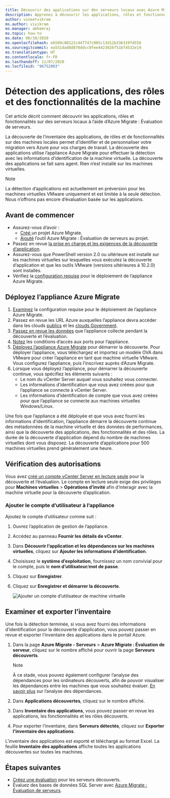```yaml
---
title: Découvrir des applications sur des serveurs locaux avec Azure Migrate
description: Apprenez à découvrir les applications, rôles et fonctionnalités sur des serveurs locaux à l’aide d’Azure Migrate Server Assessment.
author: vineetvikram
ms.author: vivikram
ms.manager: abhemraj
ms.topic: how-to
ms.date: 06/10/2020
ms.openlocfilehash: eb589c08122cd47747c005c13d12b336319fd558
ms.sourcegitcommit: ea551dad8d870ddcc0fee4423026f51bf4532e19
ms.translationtype: HT
ms.contentlocale: fr-FR
ms.lasthandoff: 12/07/2020
ms.locfileid: "96752003"
---
```

# <a name="discover-machine-apps-roles-and-features"></a>Détection des applications, des rôles et des fonctionnalités de la machine

Cet article décrit comment découvrir les applications, rôles et fonctionnalités sur des serveurs locaux à l’aide d’Azure Migrate : Évaluation de serveurs.

La découverte de l’inventaire des applications, de rôles et de fonctionnalités sur des machines locales permet d’identifier et de personnaliser votre migration vers Azure pour vos charges de travail. La découverte des applications utilise l’appliance Azure Migrate pour effectuer la détection avec les informations d’identification de la machine virtuelle. La découverte des applications se fait sans agent. Rien n’est installé sur les machines virtuelles.

> [!NOTE]
> La détection d’applications est actuellement en préversion pour les machines virtuelles VMware uniquement et est limitée à la seule détection. Nous n’offrons pas encore d’évaluation basée sur les applications. 


## <a name="before-you-start"></a>Avant de commencer

- Assurez-vous d’avoir :
    - [Créé ](./create-manage-projects.md) un projet Azure Migrate.
    - [Ajouté](how-to-assess.md) l’outil Azure Migrate : Évaluation de serveurs au projet.
- Passez en revue [la prise en charge et les exigences de la découverte d’application](migrate-support-matrix-vmware.md#vmware-requirements).
- Assurez-vous que PowerShell version 2.0 ou ultérieure est installé sur les machines virtuelles sur lesquelles vous exécutez la découverte d’application et que les outils VMware (versions ultérieures à 10.2.0) sont installés.
- Vérifiez la [configuration requise](migrate-appliance.md) pour le déploiement de l’appliance Azure Migrate.


## <a name="deploy-the-azure-migrate-appliance"></a>Déployez l’appliance Azure Migrate

1. [Examinez](migrate-appliance.md#appliance---vmware) la configuration requise pour le déploiement de l’appliance Azure Migrate.
2. Passez en revue les URL Azure auxquelles l’appliance devra accéder dans les clouds [publics](migrate-appliance.md#public-cloud-urls) et les [clouds Government](migrate-appliance.md#government-cloud-urls).
3. [Passez en revue les données](migrate-appliance.md#collected-data---vmware) que l’appliance collecte pendant la découverte et l’évaluation.
4. [Notez](migrate-support-matrix-vmware.md#port-access-requirements) les conditions d’accès aux ports pour l’appliance.
5. [Déployez l’appliance Azure Migrate](how-to-set-up-appliance-vmware.md) pour démarrer la découverte. Pour déployer l’appliance, vous téléchargez et importez un modèle OVA dans VMware pour créer l’appliance en tant que machine virtuelle VMware. Vous configurez l’appliance, puis l’inscrivez auprès d’Azure Migrate.
6. Lorsque vous déployez l’appliance, pour démarrer la découverte continue, vous spécifiez les éléments suivants :
    - Le nom du vCenter Server auquel vous souhaitez vous connecter.
    - Les informations d’identification que vous avez créées pour que l’appliance se connecte à vCenter Server.
    - Les informations d’identification de compte que vous avez créées pour que l’appliance se connecte aux machines virtuelles Windows/Linux.

Une fois que l’appliance a été déployée et que vous avez fourni les informations d’identification, l’appliance démarre la découverte continue des métadonnées de la machine virtuelle et des données de performances, ainsi que la découverte des applications, des fonctionnalités et des rôles.  La durée de la découverte d’application dépend du nombre de machines virtuelles dont vous disposez. La découverte d’applications pour 500 machines virtuelles prend généralement une heure.

## <a name="verify-permissions"></a>Vérification des autorisations

Vous avez [créé un compte vCenter Server en lecture seule](./tutorial-discover-vmware.md#prepare-vmware) pour la découverte et l’évaluation. Le compte en lecture seule exige des privilèges pour **Machines virtuelles** > **Opérations d’invité** afin d’interagir avec la machine virtuelle pour la découverte d’application.

### <a name="add-the-user-account-to-the-appliance"></a>Ajouter le compte d’utilisateur à l’appliance

Ajoutez le compte d’utilisateur comme suit :

1. Ouvrez l’application de gestion de l’appliance. 
2. Accédez au panneau **Fournir les détails de vCenter**.
3. Dans **Découvrir l’application et les dépendances sur les machines virtuelles**, cliquez sur **Ajouter les informations d’identification**.
3. Choisissez le **système d’exploitation**, fournissez un nom convivial pour le compte, puis le **nom d’utilisateur**/**mot de passe**.
6. Cliquez sur **Enregistrer**.
7. Cliquez sur **Enregistrer et démarrer la découverte**.

    ![Ajouter un compte d’utilisateur de machine virtuelle](./media/how-to-create-group-machine-dependencies-agentless/add-vm-credential.png)


## <a name="review-and-export-the-inventory"></a>Examiner et exporter l’inventaire

Une fois la détection terminée, si vous avez fourni des informations d’identification pour la découverte d’application, vous pouvez passer en revue et exporter l’inventaire des applications dans le portail Azure.

1. Dans la page **Azure Migrate - Serveurs** > **Azure Migrate : Évaluation de serveur**, cliquez sur le nombre affiché pour ouvrir la page **Serveurs découverts**.

    > [!NOTE]
    > À ce stade, vous pouvez également configurer l’analyse des dépendances pour les ordinateurs découverts, afin de pouvoir visualiser les dépendances entre les machines que vous souhaitez évaluer. [En savoir plus](concepts-dependency-visualization.md) sur l’analyse des dépendances.

2. Dans **Applications découvertes**, cliquez sur le nombre affiché.
3. Dans **Inventaire des applications**, vous pouvez passer en revue les applications, les fonctionnalités et les rôles découverts.
4. Pour exporter l’inventaire, dans **Serveurs détectés**, cliquez sur **Exporter l’inventaire des applications**.

L’inventaire des applications est exporté et téléchargé au format Excel. La feuille **Inventaire des applications** affiche toutes les applications découvertes sur toutes les machines.

## <a name="next-steps"></a>Étapes suivantes

- [Créez une évaluation](how-to-create-assessment.md) pour les serveurs découverts.
- Évaluez des bases de données SQL Server avec [Azure Migrate : Évaluation de serveurs](/sql/dma/dma-assess-sql-data-estate-to-sqldb?view=sql-server-2017).